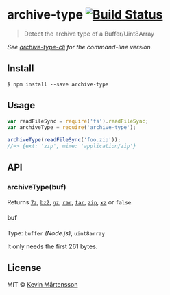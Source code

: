 # archive-type [![Build Status](https://travis-ci.org/kevva/archive-type.svg?branch=master)](https://travis-ci.org/kevva/archive-type)

> Detect the archive type of a Buffer/Uint8Array

*See [archive-type-cli](https://github.com/kevva/archive-type-cli) for the command-line version.*


## Install

```
$ npm install --save archive-type
```


## Usage

```js
var readFileSync = require('fs').readFileSync;
var archiveType = require('archive-type');

archiveType(readFileSync('foo.zip'));
//=> {ext: 'zip', mime: 'application/zip'}
```


## API

### archiveType(buf)

Returns [`7z`](https://github.com/kevva/is-7zip), [`bz2`](https://github.com/kevva/is-bzip2), [`gz`](https://github.com/kevva/is-gzip), [`rar`](https://github.com/kevva/is-rar), [`tar`](https://github.com/kevva/is-tar), [`zip`](https://github.com/kevva/is-zip), [`xz`](https://github.com/kevva/is-xz) or `false`.

#### buf

Type: `buffer` *(Node.js)*, `uint8array`

It only needs the first 261 bytes.


## License

MIT © [Kevin Mårtensson](https://github.com/kevva)
